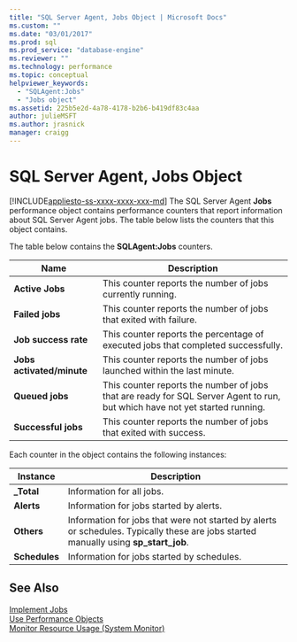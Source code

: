 ```yaml
---
title: "SQL Server Agent, Jobs Object | Microsoft Docs"
ms.custom: ""
ms.date: "03/01/2017"
ms.prod: sql
ms.prod_service: "database-engine"
ms.reviewer: ""
ms.technology: performance
ms.topic: conceptual
helpviewer_keywords: 
  - "SQLAgent:Jobs"
  - "Jobs object"
ms.assetid: 225b5e2d-4a78-4178-b2b6-b419df83c4aa
author: julieMSFT
ms.author: jrasnick
manager: craigg
---
```

# SQL Server Agent, Jobs Object
[!INCLUDE[appliesto-ss-xxxx-xxxx-xxx-md](../../includes/appliesto-ss-xxxx-xxxx-xxx-md.md)]
  The SQL Server Agent **Jobs** performance object contains performance counters that report information about SQL Server Agent jobs. The table below lists the counters that this object contains.  
  
 The table below contains the **SQLAgent:Jobs** counters.  
  
|Name|Description|  
|----------|-----------------|  
|**Active Jobs**|This counter reports the number of jobs currently running.|  
|**Failed jobs**|This counter reports the number of jobs that exited with failure.|  
|**Job success rate**|This counter reports the percentage of executed jobs that completed successfully.|  
|**Jobs activated/minute**|This counter reports the number of jobs launched within the last minute.|  
|**Queued jobs**|This counter reports the number of jobs that are ready for SQL Server Agent to run, but which have not yet started running.|  
|**Successful jobs**|This counter reports the number of jobs that exited with success.|  
  
 Each counter in the object contains the following instances:  
  
|Instance|Description|  
|--------------|-----------------|  
|**_Total**|Information for all jobs.|  
|**Alerts**|Information for jobs started by alerts.|  
|**Others**|Information for jobs that were not started by alerts or schedules. Typically these are jobs started manually using **sp_start_job**.|  
|**Schedules**|Information for jobs started by schedules.|  
  
## See Also  
 [Implement Jobs](../../ssms/agent/implement-jobs.md)   
 [Use Performance Objects](../../ssms/agent/use-performance-objects.md)   
 [Monitor Resource Usage &#40;System Monitor&#41;](../../relational-databases/performance-monitor/monitor-resource-usage-system-monitor.md)  
  
  

